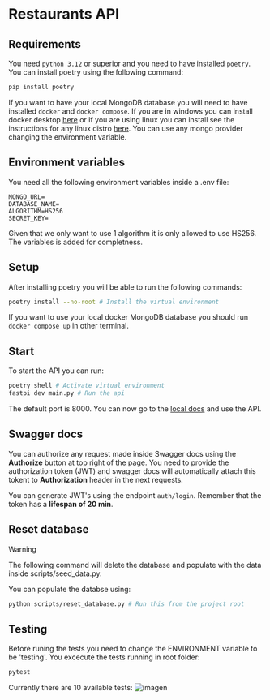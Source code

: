 # Restaurants API

## Requirements

You need `python 3.12` or superior and you need to have installed `poetry`. You can install poetry using the following command:

```bash
pip install poetry
```

If you want to have your local MongoDB database you will need to have installed `docker` and `docker compose`. If you are in windows you can install docker desktop [here](https://docs.docker.com/desktop/install/windows-install/) or if you are using linux you can install see the instructions for any linux distro [here](https://docs.docker.com/engine/install/). You can use any mongo provider changing the environment variable.

## Environment variables

You need all the following environment variables inside a .env file:

```env
MONGO_URL=
DATABASE_NAME=
ALGORITHM=HS256
SECRET_KEY=
```

Given that we only want to use 1 algorithm it is only allowed to use HS256. The variables is added for completness.

## Setup

After installing poetry you will be able to run the following commands:

```bash
poetry install --no-root # Install the virtual environment
```

If you want to use your local docker MongoDB database you should run `docker compose up` in other terminal.

## Start

To start the API you can run:

```bash
poetry shell # Activate virtual environment
fastpi dev main.py # Run the api
```

The default port is 8000. You can now go to the [local docs](localhost:8000/docs) and use the API.

## Swagger docs

You can authorize any request made inside Swagger docs using the **Authorize** button at top right of the page. You need to provide the authorization token (JWT) and swagger docs will automatically attach this tokent to **Authorization** header in the next requests.

You can generate JWT's using the endpoint `auth/login`. Remember that the token has a **lifespan of 20 min**.

## Reset database

> [!WARNING]
> The following command will delete the database and populate with the data inside scripts/seed_data.py.

You can populate the databse using:

```bash
python scripts/reset_database.py # Run this from the project root
```

## Testing

Before runing the tests you need to change the ENVIRONMENT variable to be 'testing'. You excecute the tests running in root folder:

```bash
pytest
```
Currently there are 10 available tests:
![imagen](https://github.com/judasaca/restaurant_api/assets/48933463/6668bb3c-eab2-4526-a491-7bc7380a6416)

